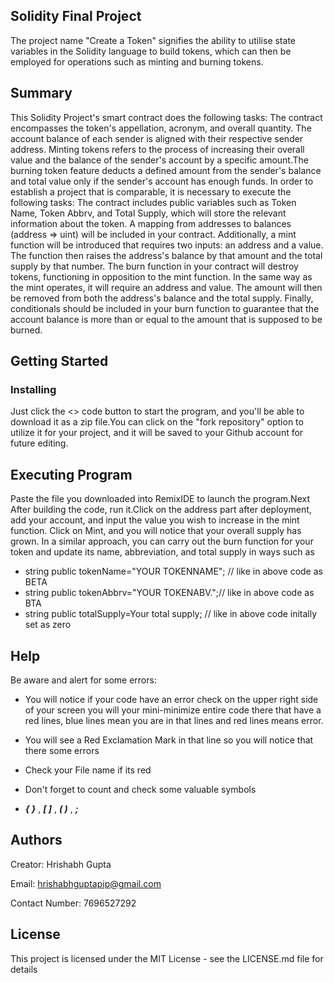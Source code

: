 ## Solidity Final Project

The project name "Create a Token" signifies the ability to utilise state variables in the Solidity language to build tokens, which can then be employed for operations such as minting and burning tokens.

## Summary

This Solidity Project's smart contract does the following tasks: The contract encompasses the token's appellation, acronym, and overall quantity. The account balance of each sender is aligned with their respective sender address. Minting tokens refers to the process of increasing their overall value and the balance of the sender's account by a specific amount.The burning token feature deducts a defined amount from the sender's balance and total value only if the sender's account has enough funds. In order to establish a project that is comparable, it is necessary to execute the following tasks: The contract includes public variables such as Token Name, Token Abbrv, and Total Supply, which will store the relevant information about the token. A mapping from addresses to balances (address => uint) will be included in your contract. Additionally, a mint function will be introduced that requires two inputs: an address and a value. The function then raises the address's balance by that amount and the total supply by that number. The burn function in your contract will destroy tokens, functioning in opposition to the mint function. In the same way as the mint operates, it will require an address and value. The amount will then be removed from both the address's balance and the total supply. Finally, conditionals should be included in your burn function to guarantee that the account balance is more than or equal to the amount that is supposed to be burned.

## Getting Started
### Installing

Just click the <> code button to start the program, and you'll be able to download it as a zip file.You can click on the "fork repository" option to utilize it for your project, and it will be saved to your Github account for future editing.

## Executing Program

Paste the file you downloaded into RemixIDE to launch the program.Next After building the code, run it.Click on the address part after deployment, add your account, and input the value you wish to increase in the mint function. Click on Mint, and you will notice that your overall supply has grown. In a similar approach, you can carry out the burn function for your token and update its name, abbreviation, and total supply in ways such as

* string public tokenName="YOUR TOKENNAME";  // like in above code as BETA
* string public tokenAbbrv="YOUR TOKENABV.";//  like in above code as BTA
* string public totalSupply=Your total supply; // like in above code initally set as zero
## Help

Be aware and alert for some errors: 

* You will notice if your code have an error check on the upper right side of your screen you will your mini-minimize entire code there that have a red lines, blue lines mean you are in that lines and red lines means error.

* You will see a Red Exclamation Mark in that line so you will notice that there some errors

* Check your File name if its red

* Don't forget to count and check some valuable symbols
* **_{  }_** , **_[ ]_** , **_( )_** , **_;_**


## Authors

Creator: Hrishabh Gupta

Email: hrishabhguptapip@gmail.com

Contact Number: 7696527292


## License

This project is licensed under the MIT License - see the LICENSE.md file for details

